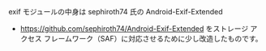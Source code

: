 exif モジュールの中身は sephiroth74 氏の Android-Exif-Extended 
+ https://github.com/sephiroth74/Android-Exif-Extended 
をストレージ アクセス フレームワーク（SAF）に対応させるために少し改造したものです。
